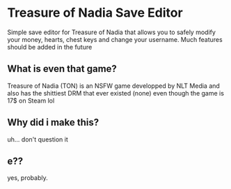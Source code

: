 # Treasure of Nadia Save Editor

Simple save editor for Treasure of Nadia that allows you to safely modify your money, hearts, chest keys and change your username. Much features should be added in the future

## What is even that game?
Treasure of Nadia (TON) is an NSFW game developped by NLT Media and also has the shittiest DRM that ever existed (none) even though the game is 17$ on Steam lol

## Why did i make this?
uh... don't question it

## e??
yes, probably.